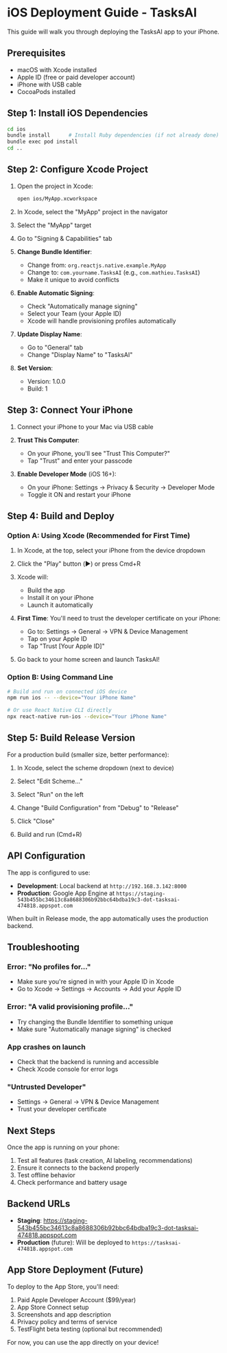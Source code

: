 # iOS Deployment Guide - TasksAI

This guide will walk you through deploying the TasksAI app to your iPhone.

## Prerequisites

- macOS with Xcode installed
- Apple ID (free or paid developer account)
- iPhone with USB cable
- CocoaPods installed

## Step 1: Install iOS Dependencies

```bash
cd ios
bundle install      # Install Ruby dependencies (if not already done)
bundle exec pod install
cd ..
```

## Step 2: Configure Xcode Project

1. Open the project in Xcode:
   ```bash
   open ios/MyApp.xcworkspace
   ```

2. In Xcode, select the "MyApp" project in the navigator

3. Select the "MyApp" target

4. Go to "Signing & Capabilities" tab

5. **Change Bundle Identifier**:
   - Change from: `org.reactjs.native.example.MyApp`
   - Change to: `com.yourname.TasksAI` (e.g., `com.mathieu.TasksAI`)
   - Make it unique to avoid conflicts

6. **Enable Automatic Signing**:
   - Check "Automatically manage signing"
   - Select your Team (your Apple ID)
   - Xcode will handle provisioning profiles automatically

7. **Update Display Name**:
   - Go to "General" tab
   - Change "Display Name" to "TasksAI"

8. **Set Version**:
   - Version: 1.0.0
   - Build: 1

## Step 3: Connect Your iPhone

1. Connect your iPhone to your Mac via USB cable

2. **Trust This Computer**:
   - On your iPhone, you'll see "Trust This Computer?"
   - Tap "Trust" and enter your passcode

3. **Enable Developer Mode** (iOS 16+):
   - On your iPhone: Settings → Privacy & Security → Developer Mode
   - Toggle it ON and restart your iPhone

## Step 4: Build and Deploy

### Option A: Using Xcode (Recommended for First Time)

1. In Xcode, at the top, select your iPhone from the device dropdown

2. Click the "Play" button (▶️) or press Cmd+R

3. Xcode will:
   - Build the app
   - Install it on your iPhone
   - Launch it automatically

4. **First Time**: You'll need to trust the developer certificate on your iPhone:
   - Go to: Settings → General → VPN & Device Management
   - Tap on your Apple ID
   - Tap "Trust [Your Apple ID]"

5. Go back to your home screen and launch TasksAI!

### Option B: Using Command Line

```bash
# Build and run on connected iOS device
npm run ios -- --device="Your iPhone Name"

# Or use React Native CLI directly
npx react-native run-ios --device="Your iPhone Name"
```

## Step 5: Build Release Version

For a production build (smaller size, better performance):

1. In Xcode, select the scheme dropdown (next to device)

2. Select "Edit Scheme..."

3. Select "Run" on the left

4. Change "Build Configuration" from "Debug" to "Release"

5. Click "Close"

6. Build and run (Cmd+R)

## API Configuration

The app is configured to use:
- **Development**: Local backend at `http://192.168.3.142:8000`
- **Production**: Google App Engine at `https://staging-543b455bc34613c8a8688306b92bbc64bdba19c3-dot-tasksai-474818.appspot.com`

When built in Release mode, the app automatically uses the production backend.

## Troubleshooting

### Error: "No profiles for..."
- Make sure you're signed in with your Apple ID in Xcode
- Go to Xcode → Settings → Accounts → Add your Apple ID

### Error: "A valid provisioning profile..."
- Try changing the Bundle Identifier to something unique
- Make sure "Automatically manage signing" is checked

### App crashes on launch
- Check that the backend is running and accessible
- Check Xcode console for error logs

### "Untrusted Developer"
- Settings → General → VPN & Device Management
- Trust your developer certificate

## Next Steps

Once the app is running on your phone:
1. Test all features (task creation, AI labeling, recommendations)
2. Ensure it connects to the backend properly
3. Test offline behavior
4. Check performance and battery usage

## Backend URLs

- **Staging**: https://staging-543b455bc34613c8a8688306b92bbc64bdba19c3-dot-tasksai-474818.appspot.com
- **Production** (future): Will be deployed to `https://tasksai-474818.appspot.com`

## App Store Deployment (Future)

To deploy to the App Store, you'll need:
1. Paid Apple Developer Account ($99/year)
2. App Store Connect setup
3. Screenshots and app description
4. Privacy policy and terms of service
5. TestFlight beta testing (optional but recommended)

For now, you can use the app directly on your device!
